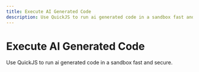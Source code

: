 ```yaml
---
title: Execute AI Generated Code
description: Use QuickJS to run ai generated code in a sandbox fast and secure
---
```


# Execute AI Generated Code

Use QuickJS to run ai generated code in a sandbox fast and secure.
